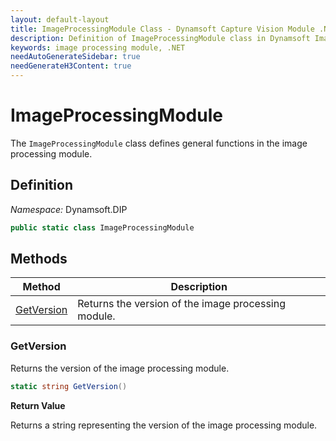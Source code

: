 ```yaml
---
layout: default-layout
title: ImageProcessingModule Class - Dynamsoft Capture Vision Module .NET Edition API Reference
description: Definition of ImageProcessingModule class in Dynamsoft Image Processing Module .NET Edition.
keywords: image processing module, .NET
needAutoGenerateSidebar: true
needGenerateH3Content: true
---
```


# ImageProcessingModule

The `ImageProcessingModule` class defines general functions in the image processing module.

## Definition

*Namespace:* Dynamsoft.DIP


```csharp
public static class ImageProcessingModule 
```

## Methods

| Method                     | Description                                        |
| -------------------------- | -------------------------------------------------- |
| [GetVersion](#getversion)  | Returns the version of the image processing module. |

### GetVersion

Returns the version of the image processing module.

```csharp
static string GetVersion()
```

**Return Value**

Returns a string representing the version of the image processing module.
